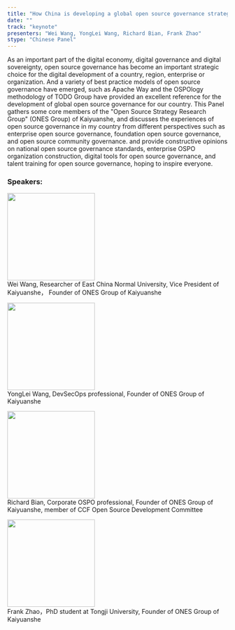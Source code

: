 ```yaml
---
title: "How China is developing a global open source governance strategy"
date: "" 
track: "keynote"
presenters: "Wei Wang, YongLei Wang, Richard Bian, Frank Zhao"
stype: "Chinese Panel"
---
```

As an important part of the digital economy, digital governance and digital sovereignty, open source governance has become an important strategic choice for the digital development of a country, region, enterprise or organization. And a variety of best practice models of open source governance have emerged, such as Apache Way and the OSPOlogy methodology of TODO Group have provided an excellent reference for the development of global open source governance for our country. This Panel gathers some core members of the "Open Source Strategy Research Group" (ONES Group) of Kaiyuanshe, and discusses the experiences of open source governance in my country from different perspectives such as enterprise open source governance, foundation open source governance, and open source community governance. and provide constructive opinions on national open source governance standards, enterprise OSPO organization construction, digital tools for open source governance, and talent training for open source governance, hoping to inspire everyone.

### Speakers: 
<img src="images/speaker/2010.png" width="200" /><br>
Wei Wang, Researcher of East China Normal University, Vice President of Kaiyuanshe， Founder of ONES Group of Kaiyuanshe

<img src="images/speaker/2010_1.png" width="200" /><br>
YongLei Wang, DevSecOps professional, Founder of ONES Group of Kaiyuanshe


<img src="images/speaker/2010_2.png" width="200" /><br>
Richard Bian, Corporate OSPO professional, Founder of ONES Group of Kaiyuanshe, member of CCF Open Source Development Committee


<img src="images/speaker/2010_3.png" width="200" /><br>
Frank Zhao，PhD student at Tongji University, Founder of ONES Group of Kaiyuanshe

